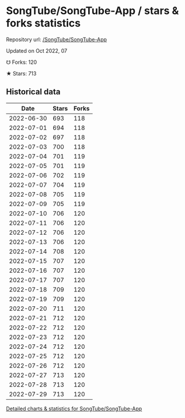 # SongTube/SongTube-App / stars & forks statistics

Repository url: [/SongTube/SongTube-App](https://github.com/SongTube/SongTube-App)

Updated on Oct 2022, 07

☋ Forks: 120

★ Stars: 713

## Historical data
| Date | Stars | Forks |
|------|-------|-------|
| 2022-06-30 | 693 | 118 | 
| 2022-07-01 | 694 | 118 | 
| 2022-07-02 | 697 | 118 | 
| 2022-07-03 | 700 | 118 | 
| 2022-07-04 | 701 | 119 | 
| 2022-07-05 | 701 | 119 | 
| 2022-07-06 | 702 | 119 | 
| 2022-07-07 | 704 | 119 | 
| 2022-07-08 | 705 | 119 | 
| 2022-07-09 | 705 | 119 | 
| 2022-07-10 | 706 | 120 | 
| 2022-07-11 | 706 | 120 | 
| 2022-07-12 | 706 | 120 | 
| 2022-07-13 | 706 | 120 | 
| 2022-07-14 | 708 | 120 | 
| 2022-07-15 | 707 | 120 | 
| 2022-07-16 | 707 | 120 | 
| 2022-07-17 | 707 | 120 | 
| 2022-07-18 | 709 | 120 | 
| 2022-07-19 | 709 | 120 | 
| 2022-07-20 | 711 | 120 | 
| 2022-07-21 | 712 | 120 | 
| 2022-07-22 | 712 | 120 | 
| 2022-07-23 | 712 | 120 | 
| 2022-07-24 | 712 | 120 | 
| 2022-07-25 | 712 | 120 | 
| 2022-07-26 | 712 | 120 | 
| 2022-07-27 | 713 | 120 | 
| 2022-07-28 | 713 | 120 | 
| 2022-07-29 | 713 | 120 | 


[Detailed charts & statistics for SongTube/SongTube-App](https://reviewgithub.com/rep/SongTube/SongTube-App)

